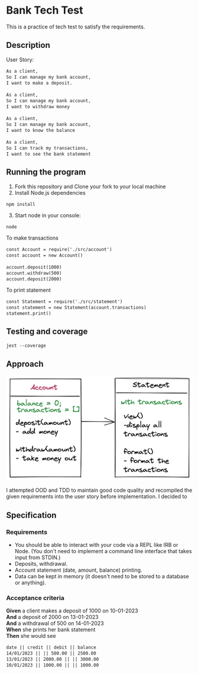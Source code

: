 # Bank Tech Test

This is a practice of tech test to satisfy the requirements.

## Description

User Story:

```
As a client,
So I can manage my bank account,
I want to make a deposit.

As a client,
So I can manage my bank account,
I want to withdraw money

As a client,
So I can manage my bank account,
I want to know the balance

As a client,
So I can track my transactions,
I want to see the bank statement
```

## Running the program

1. Fork this repository and Clone your fork to your local machine
2. Install Node.js dependencies

```
npm install
```

3. Start node in your console:

```
node

```

To make transactions

```
const Account = require('./src/account')
const account = new Account()

account.deposit(1000)
account.withdraw(500)
account.deposit(2000)
```

To print statement

```
const Statement = require('./src/statement')
const statement = new Statement(account.transactions)
statement.print()
```

## Testing and coverage

```
jest --coverage
```

## Approach

![Bank-tech-test](./diagram/bank-tech-test.png)

I attempted OOD and TDD to maintain good code quality and recompiled the given requirements into the user story before implementation.
I decided to

## Specification

### Requirements

- You should be able to interact with your code via a REPL like IRB or Node. (You don't need to implement a command line interface that takes input from STDIN.)
- Deposits, withdrawal.
- Account statement (date, amount, balance) printing.
- Data can be kept in memory (it doesn't need to be stored to a database or anything).

### Acceptance criteria

**Given** a client makes a deposit of 1000 on 10-01-2023  
**And** a deposit of 2000 on 13-01-2023  
**And** a withdrawal of 500 on 14-01-2023  
**When** she prints her bank statement  
**Then** she would see

```
date || credit || debit || balance
14/01/2023 || || 500.00 || 2500.00
13/01/2023 || 2000.00 || || 3000.00
10/01/2023 || 1000.00 || || 1000.00
```
